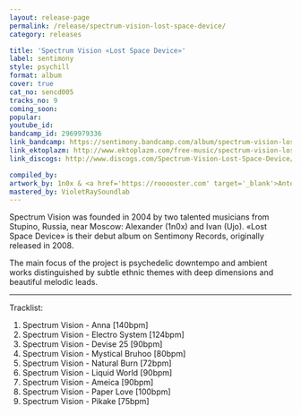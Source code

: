 ```yaml
---
layout: release-page
permalink: /release/spectrum-vision-lost-space-device/
category: releases

title: 'Spectrum Vision «Lost Space Device»'
label: sentimony
style: psychill
format: album
cover: true
cat_no: sencd005
tracks_no: 9
coming_soon: 
popular: 
youtube_id: 
bandcamp_id: 2969979336
link_bandcamp: https://sentimony.bandcamp.com/album/spectrum-vision-lost-space-device
link_ektoplazm: http://www.ektoplazm.com/free-music/spectrum-vision-lost-space-device
link_discogs: http://www.discogs.com/Spectrum-Vision-Lost-Space-Device/release/1547476

compiled_by: 
artwork_by: 1n0x & <a href='https://rooooster.com' target='_blank'>Anton Pivniuk</a>
mastered_by: VioletRaySoundlab
---
```


Spectrum Vision was founded in 2004 by two talented musicians from Stupino, Russia, near Moscow: Alexander (1n0x) and Ivan (Ujo). «Lost Space Device» is their debut album on Sentimony Records, originally released in 2008. 

The main focus of the project is psychedelic downtempo and ambient works distinguished by subtle ethnic themes with deep dimensions and beautiful melodic leads.

---
Tracklist:

01. Spectrum Vision - Anna [140bpm]
02. Spectrum Vision - Electro System [124bpm]
03. Spectrum Vision - Devise 25 [90bpm]
04. Spectrum Vision - Mystical Bruhoo [80bpm]
05. Spectrum Vision - Natural Burn [72bpm]
06. Spectrum Vision - Liquid World [90bpm]
07. Spectrum Vision - Ameica [90bpm]
08. Spectrum Vision - Paper Love [100bpm]
09. Spectrum Vision - Pikake [75bpm]
